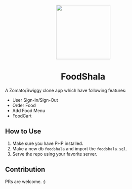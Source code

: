<p align="center"><img src="https://image.flaticon.com/icons/svg/135/135646.svg" align="center" width="175"></p>
<h1 align="center">FoodShala</h1>


A Zomato/Swiggy clone app which have following features:
- User Sign-In/Sign-Out
- Order Food
- Add Food Menu
- FoodCart

## How to Use
1) Make sure you have PHP installed.
1) Make a new db `foodshala` and import the `foodshala.sql`.
2) Serve the repo using your favorite server.

## Contribution
PRs are welcome. :)